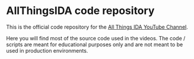 # AllThingsIDA code repository

This is the official code repository for the [All Things IDA YouTube Channel](https://www.youtube.com/@allthingsida).

Here you will find most of the source code used in the videos. The code / scripts are meant for educational purposes only and are not meant to be used in production environments.
